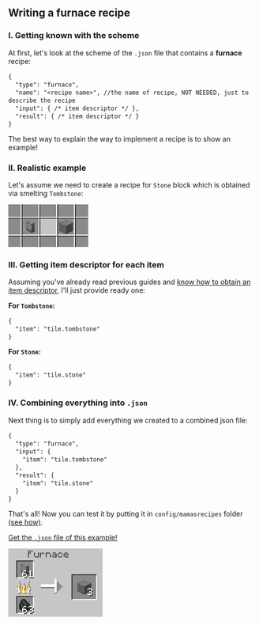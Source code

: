## Writing a furnace recipe

### I. Getting known with the scheme

At first, let's look at the scheme of the `.json` file that contains a **furnace** recipe:
```json5
{
  "type": "furnace",
  "name": "<recipe name>", //the name of recipe, NOT NEEDED, just to describe the recipe
  "input": { /* item descriptor */ },
  "result": { /* item descriptor */ }
}
```

The best way to explain the way to implement a recipe is to show an example!

### II. Realistic example

Let's assume we need to create a recipe for `Stone` block which is obtained via smelting `Tombstone`:

![](https://github.com/tracystacktrace/mamasrecipes-reindev/raw/main/docs/images/furnace_1.png)

### III. Getting item descriptor for each item

Assuming you've already read previous guides and [know how to obtain an item descriptor](https://github.com/tracystacktrace/mamasrecipes-reindev/blob/main/docs/FIND_ID_REINDEV.md), I'll just provide ready one:

**For `Tombstone`:**
```json5
{
  "item": "tile.tombstone"
}
```

**For `Stone`:**
```json5
{
  "item": "tile.stone"
}
```

### IV. Combining everything into `.json`

Next thing is to simply add everything we created to a combined json file:

```json5
{
  "type": "furnace",
  "input": {
    "item": "tile.tombstone"
  },
  "result": {
    "item": "tile.stone"
  }
}
```

That's all! Now you can test it by putting it in `config/mamasrecipes` folder [(see how)](https://github.com/tracystacktrace/mamasrecipes-reindev/blob/main/docs/LOADING_RECIPE.md).

[Get the `.json` file of this example!](https://github.com/tracystacktrace/mamasrecipes-reindev/blob/main/docs/examples/smelting_tombstone.json)

![Preview image](https://github.com/tracystacktrace/mamasrecipes-reindev/raw/main/docs/images/furnace_2.png)
